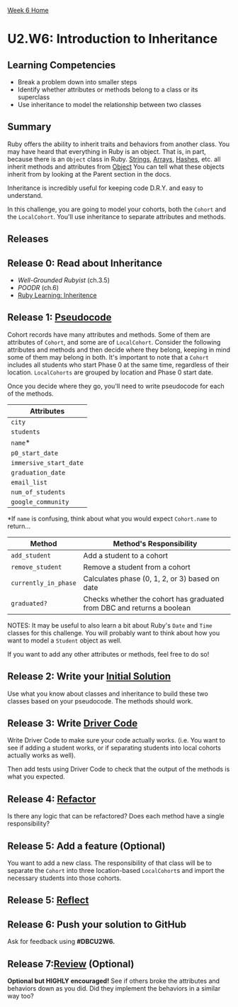 [Week 6 Home](../)

# U2.W6: Introduction to Inheritance

## Learning Competencies
- Break a problem down into smaller steps
- Identify whether attributes or methods belong to a class or its superclass
- Use inheritance to model the relationship between two classes

## Summary
Ruby offers the ability to inherit traits and behaviors from another class. You may have heard that everything in Ruby is an object. That is, in part, because there is an `Object` class in Ruby. [Strings](http://www.ruby-doc.org/core-2.1.3/String.html), [Arrays](http://www.ruby-doc.org/core-2.1.3/Array.html), [Hashes](http://www.ruby-doc.org/core-2.1.3/Hash.html), etc. all inherit methods and attributes from [Object](http://www.ruby-doc.org/core-2.1.3/Object.html) You can tell what these objects inherit from by looking at the Parent section in the docs.

Inheritance is incredibly useful for keeping code D.R.Y. and easy to understand.

In this challenge, you are going to model your cohorts, both the `Cohort` and the `LocalCohort`. You'll use inheritance to separate attributes and methods.

## Releases

## Release 0: Read about Inheritance
- *Well-Grounded Rubyist* (ch.3.5)
- *POODR* (ch.6)
- [Ruby Learning: Inheritence](http://rubylearning.com/satishtalim/ruby_inheritance.html)

## Release 1: [Pseudocode](https://github.com/Devbootcamp/phase-0-handbook/blob/master/coding-references/pseudocode.md)

Cohort records have many attributes and methods. Some of them are attributes of `Cohort`, and some are of `LocalCohort`. Consider the following attributes and methods and then decide where they belong, keeping in mind some of them may belong in both. It's important to note that a `Cohort` includes all students who start Phase 0 at the same time, regardless of their location. `LocalCohorts` are grouped by location and Phase 0 start date.

Once you decide where they go, you'll need to write pseudocode for each of the methods.

Attributes |
-----------|
`city`     |
`students` |
`name`*|
`p0_start_date` |
`immersive_start_date`|
`graduation_date` |
`email_list` |
`num_of_students` |
`google_community` |

*If `name` is confusing, think about what you would expect `Cohort.name` to return...

Method | Method's Responsibility
--------|---------------------
`add_student` | Add a student to a cohort
`remove_student` | Remove a student from a cohort
`currently_in_phase` | Calculates phase (0, 1, 2, or 3) based on date
`graduated?` | Checks whether the cohort has graduated from DBC and returns a boolean

NOTES: It may be useful to also learn a bit about Ruby's `Date` and `Time` classes for this challenge. You will probably want to think about how you want to model a `Student` object as well.

If you want to add any other attributes or methods, feel free to do so!

## Release 2: Write your [Initial Solution](https://github.com/Devbootcamp/phase-0-handbook/blob/master/coding-references/initial-solution.md)

Use what you know about classes and inheritance to build these two classes based on your pseudocode. The methods should work.

## Release 3: Write [Driver Code](https://github.com/Devbootcamp/phase-0-handbook/blob/master/coding-references/driver-code.md)

Write Driver Code to make sure your code actually works. (i.e. You want to see if adding a student works, or if separating students into local cohorts actually works as well).

Then add tests using Driver Code to check that the output of the methods is what you expected.

## Release 4: [Refactor](https://github.com/Devbootcamp/phase-0-handbook/blob/master/coding-references/refactoring.md)
Is there any logic that can be refactored? Does each method have a single responsibility?

## Release 5: Add a feature (Optional)
You want to add a new class. The responsibility of that class will be to separate the `Cohort` into three location-based `LocalCohort`s and import the necessary students into those cohorts.

## Release 5: [Reflect](https://github.com/Devbootcamp/phase-0-handbook/blob/master/coding-references/reflection-guidelines.md)

## Release 6: Push your solution to GitHub
Ask for feedback using **#DBCU2W6.**

## Release 7:[Review](https://github.com/Devbootcamp/phase-0-handbook/blob/master/coding-references/review.md) (Optional)
**Optional but HIGHLY encouraged!** See if others broke the attributes and behaviors down as you did. Did they implement the behaviors in a similar way too?
